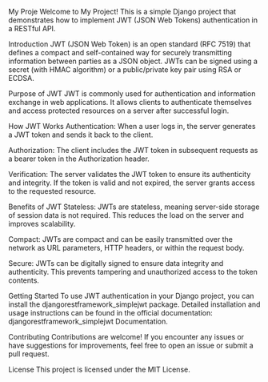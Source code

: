 My Proje
Welcome to My Project! This is a simple Django project that demonstrates how to implement JWT (JSON Web Tokens) authentication in a RESTful API.

Introduction
JWT (JSON Web Token) is an open standard (RFC 7519) that defines a compact and self-contained way for securely transmitting information between parties as a JSON object. JWTs can be signed using a secret (with HMAC algorithm) or a public/private key pair using RSA or ECDSA.

Purpose of JWT
JWT is commonly used for authentication and information exchange in web applications. It allows clients to authenticate themselves and access protected resources on a server after successful login.

How JWT Works
Authentication: When a user logs in, the server generates a JWT token and sends it back to the client.

Authorization: The client includes the JWT token in subsequent requests as a bearer token in the Authorization header.

Verification: The server validates the JWT token to ensure its authenticity and integrity. If the token is valid and not expired, the server grants access to the requested resource.

Benefits of JWT
Stateless: JWTs are stateless, meaning server-side storage of session data is not required. This reduces the load on the server and improves scalability.

Compact: JWTs are compact and can be easily transmitted over the network as URL parameters, HTTP headers, or within the request body.

Secure: JWTs can be digitally signed to ensure data integrity and authenticity. This prevents tampering and unauthorized access to the token contents.

Getting Started
To use JWT authentication in your Django project, you can install the djangorestframework_simplejwt package. Detailed installation and usage instructions can be found in the official documentation: djangorestframework_simplejwt Documentation.

Contributing
Contributions are welcome! If you encounter any issues or have suggestions for improvements, feel free to open an issue or submit a pull request.

License
This project is licensed under the MIT License.
